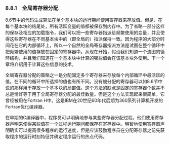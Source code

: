 ### 8.8.1　全局寄存器分配

8.6节中的代码生成算法在单个基本块的运行期间使用寄存器来存放值。但是，在每个基本块的结尾处，所有活跃变量的值都被保存到内存中。为了省略一部分这样的保存及相应的加载指令，我们可以把一些寄存器指派给频繁使用的变量，并且使得这些寄存器在不同基本块中的（即全局的）指派保持一致。因为程序的大部分时间花在它的内部循环上，所以一个自然的全局寄存器指派方法是试图在整个循环中把频繁使用的值存放在固定的寄存器中。从现在开始，假设我们知道一个流图的循环结构，并且我们知道在一个基本块中计算的哪些值会在该基本块外使用。下一个章将介绍用于计算这些信息的技术。

全局寄存器分配的策略之一是分配固定多个寄存器来存放每个内部循环中最活跃的值。在不同的循环中所选择的值也有所不同。没有被分配的寄存器可以如8.6节中说的那样用于存放一个基本块的局部值。这个方法的缺点是固定的寄存器个数并不总是恰好等于用于全局寄存器分配的最佳数量。但是这个方法实现起来很简单，它曾经被用在Fortran H中。这是IBM在20世纪60年代后期为360系列计算机开发的Fortran优化编译器。

在早期的C编译器中，程序员可以明确地参与某些寄存器分配过程。他们使用寄存器声明来使得某些值在一个过程运行期间都保存在寄存器中。明智地使用寄存器声明确实可以提高很多程序的运行速度，但是应该鼓励程序员在分配寄存器之前先获取程序的运行时刻特征并确定程序运行的热点代码。